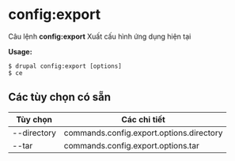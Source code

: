 # config:export
Câu lệnh **config:export** Xuất cấu hình ứng dụng hiện tại

**Usage:**
```
$ drupal config:export [options] 
$ ce  
```

## Các tùy chọn có sẵn
Tùy chọn | Các chi tiết
-------|-------------
--directory | commands.config.export.options.directory
--tar | commands.config.export.options.tar
